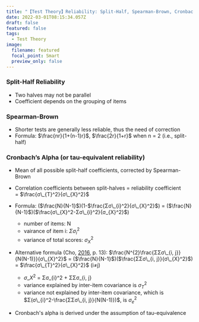 ```yaml
---
title: "【Test Theory】Reliability: Split-Half, Spearman-Brown, Cronbach, & SEM"
date: 2022-03-01T08:15:34.057Z
draft: false
featured: false
tags:
  - Test Theory
image:
  filename: featured
  focal_point: Smart
  preview_only: false
---
```

### Split-Half Reliability

* Two halves may not be parallel
* Coefficient depends on the grouping of items

### Spearman-Brown

* Shorter tests are generally less reliable, thus the need of correction
* Formula: $\frac{nr}{1+(n-1)r}$, $\frac{2r}{1+r}$ when n = 2 (i.e., split-half)

### Cronbach’s Alpha (or tau-equivalent reliability)

* Mean of all possible split-half coefficients, corrected by Spearman-Brown
* Correlation coefficients between split-halves = reliability coefficient = $\frac{σ\_{T}^2}{σ\_{X}^2}$
* Formula: ($\frac{N}{N-1}$)(1-$\frac{Σσ\_{i}^2}{σ\_{X}^2}$) = ($\frac{N}{N-1}$)($\frac{σ\_{X}^2-Σσ\_{i}^2}{σ_{X}^2}$)

  * number of items: N
  * vairance of item i: $Σσ_{i}^2$
  * variance of total scores: $σ_{X}^2$
* Alternative formula (Cho, [2016](https://doi.org/10.1177/1094428116656239), p. 13): $\frac{N^{2}\frac{ΣΣσ\_{i, j}}{N(N-1)}}{σ\_{X}^2}$ = ($\frac{N}{N-1}$)($\frac{ΣΣσ\_{i, j}}{σ\_{X}^2}$) = $\frac{σ\_{T}^2}{σ\_{X}^2}$ (i≠j)

  * $σ\_{X}^2$ = Σσ\_{i}^2 + ΣΣσ_{i, j}
  * variance explained by inter-item covariance is $σ_{T}^2$
  * variance not explained by inter-item covariance, which is $Σ(σ\_{i}^2-\frac{ΣΣσ\_{i, j}}{N(N-1)})$, is $σ_{e}^2$
* Cronbach's alpha is derived under the assumption of tau-equivalence